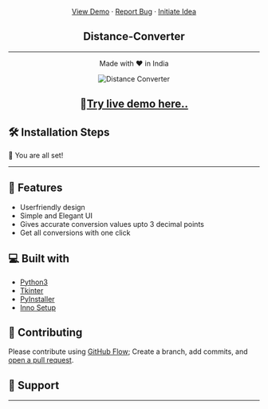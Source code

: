 <p align="center">
    <a href="https://ursmaheshj.github.io/Distance-converter" target="blank">View Demo</a>
    ·
    <a href="https://github.com/ursmaheshj/Distance-Converter/issues/new/choose">Report Bug</a>
    ·
    <a href="https://github.com/ursmaheshj/Distance-Converter/issues/new/choose">Initiate Idea</a>
</p>

 **<h2 align="center"><b>Distance-Converter</b></h2>**
<hr>
<p align="center">
Made with ❤️ in India
</p>

<p align="center"><img src="./src" alt="Distance Converter" /></p>


**<h2 align="center">  🚀<a href="https://replit.com/@ursmaheshj/Distance-Converter#main.py">Try live demo here.. </a></h2>**



## 🛠️ Installation Steps



🌟 You are all set!
<hr>

## 🧐 Features
- Userfriendly design
- Simple and Elegant UI
- Gives accurate conversion values upto 3 decimal points
- Get all conversions with one click

## 💻 Built with
- [Python3](https://www.python.org/)
- [Tkinter](https://docs.python.org/3/library/tkinter.html)
- [PyInstaller](https://pyinstaller.readthedocs.io/en/stable/)
- [Inno Setup](https://jrsoftware.org/isinfo.php)
## 🍰 Contributing

Please contribute using [GitHub Flow](https://guides.github.com/introduction/flow); Create a branch, add commits, and [open a pull request](https://github.com/ursmaheshj/distance-Converter/compare).

## 🙏 Support


<hr>